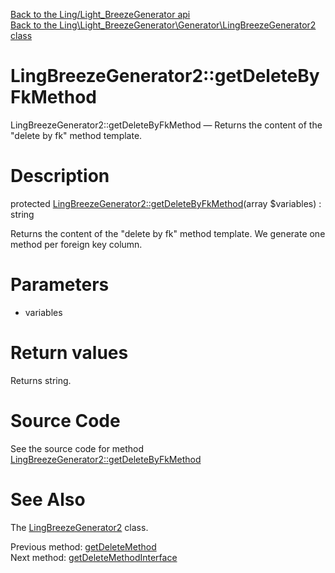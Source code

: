 [Back to the Ling/Light_BreezeGenerator api](https://github.com/lingtalfi/Light_BreezeGenerator/blob/master/doc/api/Ling/Light_BreezeGenerator.md)<br>
[Back to the Ling\Light_BreezeGenerator\Generator\LingBreezeGenerator2 class](https://github.com/lingtalfi/Light_BreezeGenerator/blob/master/doc/api/Ling/Light_BreezeGenerator/Generator/LingBreezeGenerator2.md)


LingBreezeGenerator2::getDeleteByFkMethod
================



LingBreezeGenerator2::getDeleteByFkMethod — Returns the content of the "delete by fk" method template.




Description
================


protected [LingBreezeGenerator2::getDeleteByFkMethod](https://github.com/lingtalfi/Light_BreezeGenerator/blob/master/doc/api/Ling/Light_BreezeGenerator/Generator/LingBreezeGenerator2/getDeleteByFkMethod.md)(array $variables) : string




Returns the content of the "delete by fk" method template.
We generate one method per foreign key column.




Parameters
================


- variables

    


Return values
================

Returns string.








Source Code
===========
See the source code for method [LingBreezeGenerator2::getDeleteByFkMethod](https://github.com/lingtalfi/Light_BreezeGenerator/blob/master/Generator/LingBreezeGenerator2.php#L2577-L2621)


See Also
================

The [LingBreezeGenerator2](https://github.com/lingtalfi/Light_BreezeGenerator/blob/master/doc/api/Ling/Light_BreezeGenerator/Generator/LingBreezeGenerator2.md) class.

Previous method: [getDeleteMethod](https://github.com/lingtalfi/Light_BreezeGenerator/blob/master/doc/api/Ling/Light_BreezeGenerator/Generator/LingBreezeGenerator2/getDeleteMethod.md)<br>Next method: [getDeleteMethodInterface](https://github.com/lingtalfi/Light_BreezeGenerator/blob/master/doc/api/Ling/Light_BreezeGenerator/Generator/LingBreezeGenerator2/getDeleteMethodInterface.md)<br>

